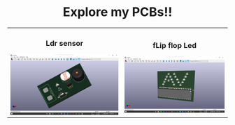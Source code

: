 <h1 align="center">Explore my PCBs!!</h1>
<table>
  <tr>
    <td>
      <h3 align="center">Ldr sensor</h3>
      <img width="auto" src="ldr sensor.png">
    </td>
    <td>
      <h3 align="center">fLip flop Led</h3>
      <img width="auto" src="flip flop_av.png">
    </td>
  </tr>
</table>
